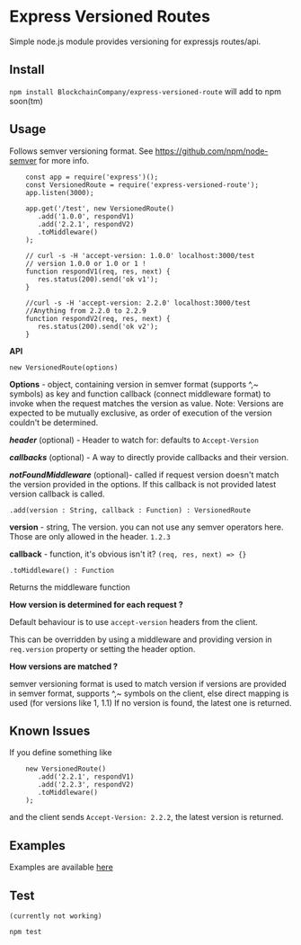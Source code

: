 # Express Versioned Routes

Simple node.js module provides versioning for expressjs routes/api.

## Install
`npm install BlockchainCompany/express-versioned-route`
will add to npm soon(tm)

## Usage

Follows semver versioning format. See https://github.com/npm/node-semver for more info.

```
    const app = require('express')();
    const VersionedRoute = require('express-versioned-route');
    app.listen(3000);

    app.get('/test', new VersionedRoute()
       .add('1.0.0', respondV1)
       .add('2.2.1', respondV2)
       .toMiddleware()
    );

    // curl -s -H 'accept-version: 1.0.0' localhost:3000/test
    // version 1.0.0 or 1.0 or 1 !
    function respondV1(req, res, next) {
       res.status(200).send('ok v1');
    }

    //curl -s -H 'accept-version: 2.2.0' localhost:3000/test
    //Anything from 2.2.0 to 2.2.9
    function respondV2(req, res, next) {
       res.status(200).send('ok v2');
    }
```

**API**

`new VersionedRoute(options)`

**Options** - object, containing version in semver format (supports ^,~ symbols) as key and function callback (connect middleware format) to invoke when the request matches the version as value. Note: Versions are expected to be mutually exclusive, as order of execution of the version couldn't be determined.

***header*** (optional) - Header to watch for: defaults to `Accept-Version`

***callbacks*** (optional) - A way to directly provide callbacks and their version.

***notFoundMiddleware*** (optional)- called if request version doesn't match the version provided in the options. If this callback is not provided latest version callback is called.

`.add(version : String, callback : Function) : VersionedRoute`

**version** - string, The version. you can not use any semver operators here. Those are only allowed in the header. `1.2.3`

**callback** - function, it's obvious isn't it? `(req, res, next) => {}`

`.toMiddleware() : Function`

Returns the middleware function


**How version is determined for each request ?**

Default behaviour is to use `accept-version` headers from the client.

This can be overridden by using a middleware and providing version in `req.version` property or setting the header option.

**How versions are matched ?**

semver versioning format is used to match version if versions are provided in semver format, supports ^,~ symbols on the client, else direct mapping is used (for versions like 1, 1.1)
If no version is found, the latest one is returned.

## Known Issues

If you define something like
```
    new VersionedRoute()
       .add('2.2.1', respondV1)
       .add('2.2.3', respondV2)
       .toMiddleware()
    );
```
and the client sends `Accept-Version: 2.2.2`, the latest version is returned.


## Examples

Examples are available [here](https://github.com/BlockChainCompany/express-versioned-route/tree/master/examples)

## Test
    (currently not working)
`npm test`
